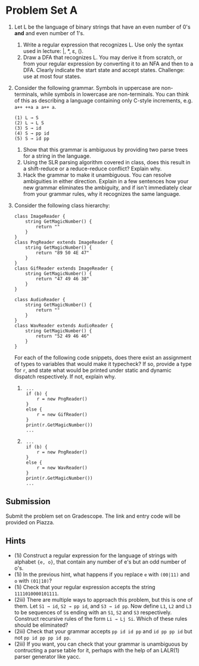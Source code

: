 # Problem Set A

1. Let L be the language of binary strings that have an even number of 0's **and** and even number of 1's.
	1. Write a regular expression that recognizes L. Use only the syntax used in lecture: |, \*, ε, ().
	1. Draw a DFA that recognizes L. You may derive it from scratch, or from your regular expression by converting it to an NFA and then to a DFA. Clearly indicate the start state and accept states. Challenge: use at most four states.

1. Consider the following grammar. Symbols in uppercase are non-terminals, while symbols in lowercase are non-terminals. You can think of this as describing a language containing only C-style increments, e.g. `a++ ++a a a++ a`.

	```
	(1) L → S
	(2) L → L S
	(3) S → id
	(4) S → pp id
	(5) S → id pp
	```

	1. Show that this grammar is ambiguous by providing two parse trees for a string in the language.
	1. Using the SLR parsing algorithm covered in class, does this result in a shift-reduce or a reduce-reduce conflict? Explain why.
	1. Hack the grammar to make it unambiguous. You can resolve ambiguities in either direction. Explain in a few sentences how your new grammar eliminates the ambiguity, and if isn't immediately clear from your grammar rules, why it recognizes the same language.

1. Consider the following class hierarchy:

	```
	class ImageReader {
	    string GetMagicNumber() {
	        return ""
	    }
	}
	class PngReader extends ImageReader {
	    string GetMagicNumber() {
	        return "89 50 4E 47"
	    }
	}
	class GifReader extends ImageReader {
	    string GetMagicNumber() {
	        return "47 49 46 38"
	    }
	}

	class AudioReader {
	    string GetMagicNumber() {
	        return ""
	    }
	}
	class WavReader extends AudioReader {
	    string GetMagicNumber() {
	        return "52 49 46 46"
	    }
	}
	```

	For each of the following code snippets, does there exist an assignment of types to variables that would make it typecheck? If so, provide a type for `r`, and state what would be printed under static and dynamic dispatch respectively. If not, explain why.

	1. ```
		...
		if (b) {
		    r = new PngReader()
		}
		else {
		    r = new GifReader()
		}
		print(r.GetMagicNumber())
		...
		```

	1. ```
		...
		if (b) {
		    r = new PngReader()
		}
		else {
		    r = new WavReader()
		}
		print(r.GetMagicNumber())
		...
		```

## Submission

Submit the problem set on Gradescope. The link and entry code will be provided on Piazza.

## Hints

- (1i) Construct a regular expression for the language of strings with alphabet `{e, o}`, that contain any number of e's but an odd number of o's.
- (1i) In the previous hint, what happens if you replace `e` with `(00|11)` and `o` with `(01|10)`?
- (1i) Check that your regular expression accepts the string `1111010000101111`.
- (2iii) There are multiple ways to approach this problem, but this is one of them. Let `S1 → id`, `S2 → pp id`, and `S3 → id pp`. Now define `L1`, `L2` and `L3` to be sequences of `S`s ending with an `S1`, `S2` and `S3` respectively. Construct recursive rules of the form `Li → Lj Si`. Which of these rules should be eliminated?
- (2iii) Check that your grammar accepts `pp id id pp` and `id pp pp id` but not `pp id pp pp id pp`.
- (2iii) If you want, you can check that your grammar is unambiguous by contructing a parse table for it, perhaps with the help of an LALR(1) parser generator like yacc.
